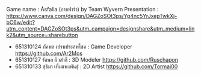 Game name : Ásfalla (อาชฟาร่า) by Team Wyvern
Presentation : https://www.canva.com/design/DAGZoSOt3ps/Yg4nc5YrJxepTwkXj-bC6w/edit?utm_content=DAGZoSOt3ps&utm_campaign=designshare&utm_medium=link2&utm_source=sharebutton
- 651310124 ภัคพล เปรมประสพโชค : Game Developer https://github.com/Ar2Mos
- 651310127 รัชพล ผิวสำลี : 3D Modeler https://github.com/Ruschapon
- 651310133 สุธิมา เทิ้มแพงพันธ์ุ : 2D Artist https://github.com/Tormai00
